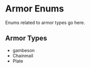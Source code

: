 # Armor Enums

Enums related to armor types go here.

## Armor Types

- gambeson
- Chainmail
- Plate